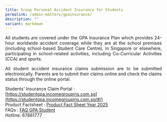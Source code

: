 ```yaml
---
title: Group Personal Accident Insurance for Students
permalink: /admin-matters/gpainsurance/
description: ""
variant: markdown
---
```

<p align="justify">
All students are covered under the GPA Insurance Plan which provides 24-hour worldwide accident coverage while they are at the school premises (including school-based Student Care Centre), in Singapore or elsewhere, participating in school-related activities, including Co-Curricular Activities (CCA) and sports. </p>

<p align="justify">
All student accident insurance claims submission are to be submitted electronically. Parents are to submit their claims online and check the claims status through the online portal.</p>

Students' Insurance Claim Portal : [https://studentgpa.incomegroupins.com.sg](https://studentgpa.incomegroupins.com.sg/#/) <br>
Product Factsheet : [Product Fact Sheet Year 2025](https://drive.google.com/drive/folders/1Bfxw-08aAWMn2D-injp47Lit2JjRmNVs)<br>
FAQs : [FAQ GPA Student](https://drive.google.com/file/d/12sy1UU47f1wpMXjqNnsiopBN7zTeO4tF/view?usp=sharing) <br>
Hotline: 67881777